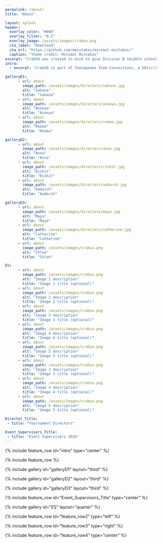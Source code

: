 ```yaml
---
permalink: /about/
title: "About"

layout: splash
header:
  overlay_color: "#000"
  overlay_filter: "0.5"
  overlay_image: /assets/images/crabso.png
  cta_label: "Download"
  cta_url: "https://github.com/mmistakes/minimal-mistakes/"
  caption: "Theme credit: Minimal Mistakes"
excerpt: "CrabSO was created in mind to give Division B (middle school) students another invitational to compete at before their regionals and/or state competitions as well as provide Marylanders another in-state competition."
intro: 
  - excerpt: 'CrabSO is part of Chesapeake Stem Connections, a 501(c)(3) registered Maryland based nonprofit dedicated to supporting up and coming middle school Science Olympiad teams in Maryland. All proceeds from CrabSO are being processed by Chesapeake Stem Connections and will be reinvested back into Chesapeake Stem Connections endeavors such as financially supporting Maryland teams, providing workshops, and funding future in-person competitions.'

galleryD1:
      - url: about
        image_path: /assets/images/directors/sahana.jpg
        alt: "Sahana"
        title: "Sahana"
      - url: about
        image_path: /assets/images/directors/ananya.jpg
        alt: "Ananya"
        title: "Ananya"
      - url: about
        image_path: /assets/images/directors/reema.jpg
        alt: "Reema"
        title: "Reema"

galleryD2:
      - url: about
        image_path: /assets/images/directors/anna.jpg
        alt: "Anna"
        title: "Anna"
      - url: about
        image_path: /assets/images/directors/rishit.jpg
        alt: "Rishit"
        title: "Rishit"
      - url: about
        image_path: /assets/images/directors/aadarsh.jpg
        alt: "Aadarsh"
        title: "Aadarsh"

galleryD3:
      - url: about
        image_path: /assets/images/directors/maya.jpg
        alt: "Maya"
        title: "Maya"
      - url: about
        image_path: /assets/images/directors/catherine.jpg
        alt: "Catherine"
        title: "Catherine"
      - url: about
        image_path: /assets/images/crabso.png
        alt: "Chloe"
        title: "Chloe"

ES:
      - url: about
        image_path: /assets/images/crabso.png
        alt: "Image 1 description"
        title: "Image 1 title (optional)"
      - url: about
        image_path: /assets/images/crabso.png
        alt: "Image 2 description"
        title: "Image 2 title (optional)"
      - url: about
        image_path: /assets/images/crabso.png
        alt: "Image 3 description"
        title: "Image 3 title (optional)"
      - url: about
        image_path: /assets/images/crabso.png
        alt: "Image 4 description"
        title: "Image 4 title (optional)"
      - url: about
        image_path: /assets/images/crabso.png
        alt: "Image 5 description"
        title: "Image 5 title (optional)"
      - url: about
        image_path: /assets/images/crabso.png
        alt: "Image 3 description"
        title: "Image 3 title (optional)"
      - url: about
        image_path: /assets/images/crabso.png
        alt: "Image 4 description"
        title: "Image 4 title (optional)"
      - url: about
        image_path: /assets/images/crabso.png
        alt: "Image 5 description"
        title: "Image 5 title (optional)"

Director_Title:
 - title: "Tournament Directors"

Event_Supervisors_Title:
 - title: "Event Supervisors 2026"
--- 
```


{% include feature_row id="intro" type="center" %}

{% include feature_row %}

{% include gallery id="galleryD1" layout="third" %}

{% include gallery id="galleryD2" layout="third"  %}

{% include gallery id="galleryD3" layout="third"  %}

{% include feature_row id="Event_Supervisors_Title" type="center" %}


{% include gallery id="ES" layout="quarter" %}

{% include feature_row id="feature_row2" type="left" %}

{% include feature_row id="feature_row3" type="right" %}

{% include feature_row id="feature_row4" type="center" %}